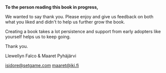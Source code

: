 **To the person reading this book in progress,**

We wanted to say thank you. Please enjoy and give us feedback on both what you liked and didn't to help us further grow the book.

Creating a book takes a lot persistence and support from early adopters like yourself helps us to keep going.

Thank you.

Llewellyn Falco & Maaret Pyh&auml;j&auml;rvi

isidore@setgame.com
maaret@iki.fi
